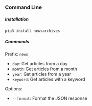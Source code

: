 ### Command Line

##### Installation

    pip3 install newsarchives

##### Commands
Prefix: `news`
- `day`: Get articles from a day
- `month`: Get articles from a month
- `year`: Get articles from a year
- `keyword`: Get articles with a keyword

Options:
- `--format`: Format the JSON response